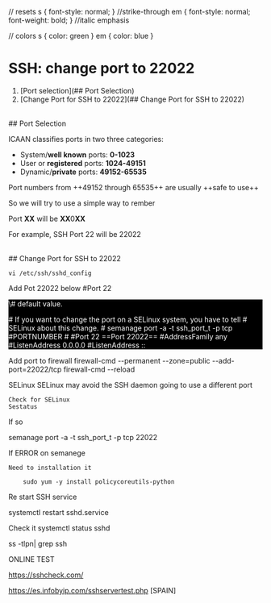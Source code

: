 // resets
s { font-style: normal; } //strike-through
em { font-style: normal; font-weight: bold; } //italic emphasis

// colors
s { color: green }
em { color: blue }


# SSH: change port to 22022

1. [Port selection](## Port Selection)
1. [Change Port for SSH to 22022](## Change Port for SSH to 22022)



<br>
## Port Selection

ICAAN classifies ports in two three categories:

- System/**well known** ports: **0-1023**
- User or **registered** ports: **1024-49151**
- Dynamic/**private** ports: **49152-65535**

Port numbers from ++49152 through 65535++ are usually ++safe to use++

So we will try to use a simple way to rember

Port **XX** will be  **XX**0**XX**

For example, SSH Port 22 will be 22022





<br>
## Change Port for SSH to 22022

`
vi /etc/ssh/sshd_config
`

Add Pot 22022 below #Port 22

<div style="color:white;background:black;">
\# default value.

\# If you want to change the port on a SELinux system, you have to tell
\# SELinux about this change.
\# semanage port -a -t ssh_port_t -p tcp #PORTNUMBER
\#
\#Port 22
==Port 22022==
\#AddressFamily any
\#ListenAddress 0.0.0.0
\#ListenAddress ::
</div>


Add port to firewall
firewall-cmd --permanent --zone=public --add-port=22022/tcp
firewall-cmd --reload	


SELinux 
SELinux may avoid the SSH daemon going to use a different port

	Check for SELinux 
	Sestatus

If so

semanage port -a -t ssh_port_t -p tcp 22022

If ERROR on	semanege

	Need to installation it

		sudo yum -y install policycoreutils-python


Re start SSH service

systemctl restart sshd.service

Check it
systemctl status sshd

ss -tlpn| grep ssh


ONLINE TEST

https://sshcheck.com/

https://es.infobyip.com/sshservertest.php  [SPAIN]
